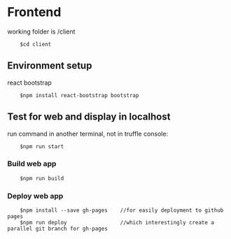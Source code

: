 # Frontend 
working folder is /client
```
    $cd client
```
## Environment setup
react bootstrap
```
    $npm install react-bootstrap bootstrap
```

## Test for web and display in localhost
run command in another terminal, not in truffle console:
```
    $npm run start
```

### Build web app
```
    $npm run build
```

### Deploy web app
```
    $npm install --save gh-pages    //for easily deployment to github pages
    $npm run deploy                 //which interestingly create a parallel git branch for gh-pages
```